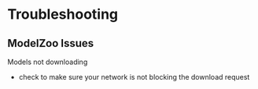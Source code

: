 # Troubleshooting


## ModelZoo Issues

Models not downloading
- check to make sure your network is not blocking the download request